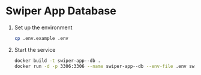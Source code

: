 # Swiper App Database

1. Set up the environment

   ```bash
   cp .env.example .env
   ```

2. Start the service

   ```bash
   docker build -t swiper-app--db .
   docker run -d -p 3306:3306 --name swiper-app--db --env-file .env swiper-app--db
   ```
